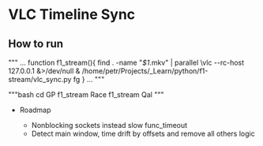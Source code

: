 VLC Timeline Sync
=================

## How to run
"""
...
function f1_stream(){
  find . -name "*$1*.mkv" | parallel \vlc --rc-host 127.0.0.1 &>/dev/null & 
  /home/petr/Projects/_Learn/python/f1-stream/vlc_sync.py 
  fg
}
...
"""

"""bash 
cd GP
f1_stream Race
f1_stream Qal
"""


- Roadmap 
  
  - Nonblocking sockets instead slow func_timeout
  - Detect main window, time drift by offsets and remove all others logic
